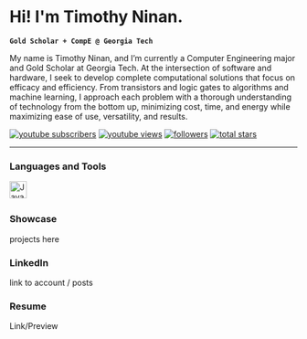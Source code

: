 # Hi! I'm Timothy Ninan.

**`Gold Scholar + CompE @ Georgia Tech`**

My name is Timothy Ninan, and I’m currently a Computer Engineering major and Gold Scholar at Georgia Tech. At the intersection of software and hardware, I seek to develop complete computational solutions that focus on efficacy and efficiency. From transistors and logic gates to algorithms and machine learning, I approach each problem with a thorough understanding of technology from the bottom up, minimizing cost, time, and energy while maximizing ease of use, versatility, and results.

 <p align="left">
      <a href="https://www.linkedin.com/TimothyNinan">
         <img alt="youtube subscribers" title="Subscribe to my YouTube channel" src="https://custom-icon-badges.demolab.com/youtube/channel/subscribers/UC2WHjPDvbE6O328n17ZGcfg?color=%23E05D44&label=CONNECT&logo=icons8-linkedin-64&logoColor=white&style=for-the-badge&labelColor=CE4630"/></a> 
      <a href="https://www.youtube.com/c/fknight">
         <img alt="youtube views" title="YouTube views" src="https://custom-icon-badges.demolab.com/youtube/channel/views/UC2WHjPDvbE6O328n17ZGcfg?color=%23E1AD0E&logo=eye&logoColor=white&style=for-the-badge&labelColor=C79600"/></a> 
      <a href="https://github.com/ForrestKnight?tab=followers">
         <img alt="followers" title="Follow me on Github" src="https://custom-icon-badges.demolab.com/github/followers/ForrestKnight?color=236ad3&labelColor=1155ba&style=for-the-badge&logo=person-add&label=Follow&logoColor=white"/></a>
      <a href="https://github.com/ForrestKnight?tab=repositories&sort=stargazers">
         <img alt="total stars" title="Total stars on GitHub" src="https://custom-icon-badges.demolab.com/github/stars/ForrestKnight?color=55960c&style=for-the-badge&labelColor=488207&logo=star"/></a>
   </p>

[//]: <> (Comment for Inline Custom Links [Text you see][linkVariable])

---

### Languages and Tools

<img align="left" alt="Java" width="30px" style="padding-right:10px;" src="https://cdn.jsdelivr.net/gh/devicons/devicon/icons/java/java-original.svg"/>

<br />

# 

### Showcase

projects here

### LinkedIn

link to account / posts

### Resume

Link/Preview

[linkVariable]: https://google.com
